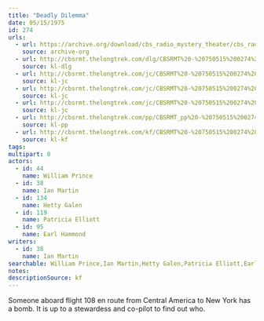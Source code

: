 ```yaml
---
title: "Deadly Dilemma"
date: 05/15/1975
id: 274
urls: 
  - url: https://archive.org/download/cbs_radio_mystery_theater/cbs_radio_mystery_theater-0251-0300.zip/cbs_radio_mystery_theater-0251-0300%2Fcbsrmt_0274_deadly_dilemma.mp3
    source: archive-org
  - url: http://cbsrmt.thelongtrek.com/dlg/CBSRMT%20-%20750515%200274%20Deadly%20Dilemma.mp3
    source: kl-dlg
  - url: http://cbsrmt.thelongtrek.com/jc/CBSRMT%20-%20750515%200274%20Deadly%20Dilemma%20vbr%20bm2%20-outro_jc.mp3
    source: kl-jc
  - url: http://cbsrmt.thelongtrek.com/jc/CBSRMT%20-%20750515%200274%20Deadly%20Dilemma%20vbr%20kb_jc.mp3
    source: kl-jc
  - url: http://cbsrmt.thelongtrek.com/jc/CBSRMT%20-%20750515%200274%20Deadly%20Dilemma%20vbr%20oz_jc.mp3
    source: kl-jc
  - url: http://cbsrmt.thelongtrek.com/pp/CBSRMT_pp%20-%20750515%200274%20Deadly%20Dilemma.mp3
    source: kl-pp
  - url: http://cbsrmt.thelongtrek.com/kf/CBSRMT%20-%20750515%200274%20Deadly%20Dilemma_kf.mp3
    source: kl-kf
tags: 
multipart: 0
actors:  
  - id: 44
    name: William Prince  
  - id: 38
    name: Ian Martin  
  - id: 134
    name: Hetty Galen  
  - id: 119
    name: Patricia Elliott  
  - id: 95
    name: Earl Hammond
writers:  
  - id: 38
    name: Ian Martin
searchable: William Prince,Ian Martin,Hetty Galen,Patricia Elliott,Earl Hammond Ian Martin
notes: 
descriptionSource: kf
---
```

Someone aboard flight 108 en route from Central America to New York has a bomb. It is up to a stewardess and co-pilot to find out who.